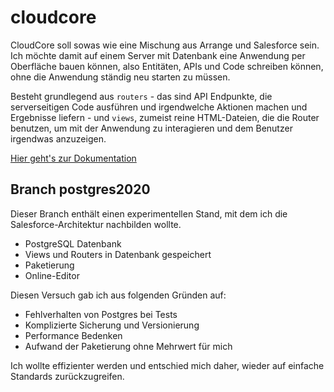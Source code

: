# cloudcore

CloudCore soll sowas wie eine Mischung aus Arrange und Salesforce sein.
Ich möchte damit auf einem Server mit Datenbank eine Anwendung per Oberfläche bauen können, also Entitäten, APIs und Code schreiben können, ohne die Anwendung ständig neu starten zu müssen.

Besteht grundlegend aus `routers` - das sind API Endpunkte, die serverseitigen Code ausführen und irgendwelche Aktionen machen und Ergebnisse liefern - und `views`, zumeist reine HTML-Dateien, die die Router benutzen, um mit der Anwendung zu interagieren und dem Benutzer irgendwas anzuzeigen.

[Hier geht's zur Dokumentation](https://hilderonny.gitlab.io/cloudcore)

## Branch postgres2020

Dieser Branch enthält einen experimentellen Stand, mit dem ich die Salesforce-Architektur nachbilden wollte.

* PostgreSQL Datenbank
* Views und Routers in Datenbank gespeichert
* Paketierung
* Online-Editor

Diesen Versuch gab ich aus folgenden Gründen auf:

* Fehlverhalten von Postgres bei Tests
* Komplizierte Sicherung und Versionierung
* Performance Bedenken
* Aufwand der Paketierung ohne Mehrwert für mich

Ich wollte effizienter werden und entschied mich daher, wieder auf einfache Standards zurückzugreifen.